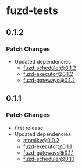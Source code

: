 # fuzd-tests

## 0.1.2

### Patch Changes

- Updated dependencies
  - fuzd-scheduler@0.1.2
  - fuzd-executor@0.1.2
  - fuzd-gateways@0.1.2

## 0.1.1

### Patch Changes

- first release
- Updated dependencies
  - atomikv@0.0.2
  - fuzd-executor@0.1.1
  - fuzd-gateways@0.1.1
  - fuzd-scheduler@0.1.1
